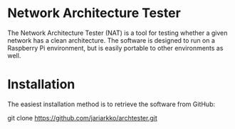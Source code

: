 
# Network Architecture Tester

The Network Architecture Tester (NAT) is a tool for testing whether a given network has a clean architecture. The software is designed to run on a Raspberry Pi environment, but is easily portable to other environments as well.

# Installation

The easiest installation method is to retrieve the software from GitHub:

  git clone https://github.com/jariarkko/archtester.git



